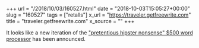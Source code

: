 +++
url = "/2018/10/03/160527.html"
date = "2018-10-03T15:05:27+00:00"
slug = "160527"
tags = ["retalls"]
x_url = "https://traveler.getfreewrite.com"
title = "traveler.getfreewrite.com"
x_source = ""
+++

It looks like a new iteration of the ["pretentious hipster nonsense" $500 word processor](https://mashable.com/2016/02/24/freewrite-word-processor/) has been announced.